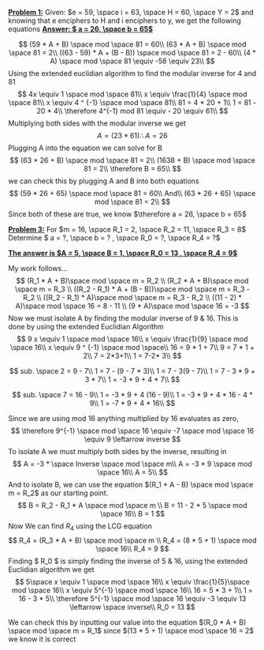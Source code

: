 <u>**Problem 1:**</u>
Given: $e = 59, \space i = 63, \space H  = 60, \space Y = 2$ 
and knowing that e enciphers to H and i enciphers to y, we get the following equations
<u>**Answer: $ a = 26, \space b = 65$**</u>  

$$
(59 * A + B) \space mod \space 81 = 60\\
(63 * A + B) \space mod \space 81 = 2\\
((63 - 59) * A + (B - B)) \space mod \space 81 = 2 - 60\\
(4 * A) \space mod \space 81 \equiv -58 \equiv 23\\
$$
Using the extended euclidian algorithm to find the modular inverse for 4 and 81
$$
4x \equiv 1 \space mod \space 81\\
x \equiv \frac{1}{4} \space mod \space 81\\
x \equiv 4 ^ {-1} \space mod \space 81\\
81 = 4 * 20 + 1\\
1 = 81 - 20 * 4\\
\therefore 4^{-1} mod 81 \equiv - 20 \equiv 61\\
$$
Multiplying both sides with the modular inverse we get 
$$
A = (23 * 61) % 81\\
\therefore A = 26
$$
Plugging A into the equation we can solve for B
$$
(63 * 26 + B) \space mod \space 81 = 2\\
(1638 + B) \space mod \space 81 = 2\\
\therefore B = 65\\
$$
we can check this by plugging A and B into both equations
$$
(59 * 26 + 65) \space mod \space 81 = 60\\
And\\
(63 * 26 + 65) \space mod \space 81 = 2\\ 
$$
Since both of these are true, we know $\therefore a = 26, \space b = 65$


**<u>Problem 3:</u>**
For $m = 16, \space R_1 = 2, \space R_2 = 11, \space R_3 = 8$ 
Determine $ a = ?, \space b = ? , \space R_0 = ?, \space R_4 = ?$

<u>**The answer is $A = 5, \space B = 1, \space R_0 = 13 , \space R_4 = 9$**</u>

My work follows...
$$
(R_1 * A + B)\space mod \space m = R_2 \\
(R_2 * A + B)\space mod \space m = R_3 \\
((R_2 - R_1) * A + (B - B))\space mod \space m = R_3 - R_2 \\
((R_2 - R_1) * A)\space mod \space m = R_3 - R_2 \\
((11 - 2) * A)\space mod \space 16 = 8 - 11 \\
(9 * A)\space mod \space 16 = -3
$$
Now we must isolate A by finding the modular inverse of 9 & 16.
This is done by using the extended Euclidian Algorithm 
$$
9 x \equiv 1 \space mod \space 16\\                   
x \equiv \frac{1}{9} \space mod \space 16\\                     
x \equiv 9 ^ {-1} \space mod \space\\                      
16 = 9 * 1 + 7\\                                   
9 = 7 * 1 + 2\\                                                  
7 = 2*3+1\\
1 = 7-2* 3\\
$$

$$
sub. \space 2 = 9 - 7\\
1 = 7 - (9 - 7 * 3)\\
1 = 7 - 3(9 - 7)\\
1 = 7 - 3 * 9 + 3 * 7\\
1 = -3 * 9 + 4 * 7\\
$$

$$
sub. \space 7 = 16 - 9\\
1 = -3 * 9 + 4 (16 - 9)\\
1 = -3 * 9 + 4 * 16 - 4 * 9\\
1 = -7 * 9 + 4 * 16\\
$$

Since we are using mod 16 anything multiplied by 16 evaluates as zero, 
$$
\therefore 9^{-1} \space mod \space 16 \equiv -7 \space mod \space 16 \equiv 9 \leftarrow inverse
$$
To isolate A we must multiply both sides by the inverse, resulting in
$$
A = -3 * \space Inverse \space mod \space m\\
A = -3 * 9 \space mod \space 16\\
A = 5\\
$$
And to isolate B, we can use the equation $(R_1 * A - B) \space mod \space m = R_2$ as our starting point.
$$
B = R_2 - R_1 * A \space mod \space m \\
B = 11 - 2 * 5 \space mod \space 16\\
B = 1
$$
Now We can find $R_4$ using the LCG equation 
$$
R_4 = (R_3 * A + B) \space mod \space m \\
R_4 = (8 * 5 + 1) \space mod \space 16\\
R_4 = 9
$$
Finding $ R_0 $ is simply finding the inverse of 5 & 16, using the extended Euclidian algorithm we get 
$$
5\space x \equiv 1 \space mod \space 16\\
x \equiv \frac{1}{5}\space mod \space 16\\
x \equiv 5^{-1} \space mod \space 16\\
16 = 5 * 3 + 1\\
1 = 16 - 3 * 5\\
\therefore 5^{-1} \space mod \space 16 \equiv -3 \equiv 13 \leftarrow \space inverse\\
R_0 = 13
$$

We can check this by inputting our value into the equation $(R_0 * A + B) \space mod \space m = R_1$
since $(13 * 5 + 1) \space mod \space 16 = 2$ we know it is correct